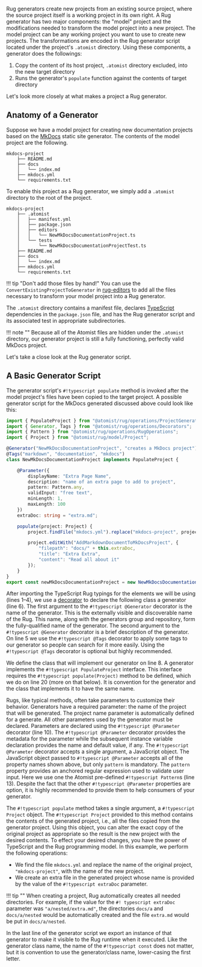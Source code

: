 Rug generators create new projects from an existing source project,
where the source project itself is a working project in its own right.
A Rug generator has two major components: the "model" project and the
modifications needed to transform the model project into a new
project.  The model project can be any working project you want to use
to create new projects.  The transformations are encoded in the Rug
generator script located under the project's `.atomist` directory.
Using these components, a generator does the followings:

1.  Copy the content of its host project, `.atomist` directory
    excluded, into the new target directory
2.  Runs the generator's `populate` function against the contents of
    target directory

Let's look more closely at what makes a project a Rug generator.

## Anatomy of a Generator

Suppose we have a model project for creating new documentation
projects based on the [MkDocs][mkdocs] static site generator.  The
contents of the model project are the following.

[mkdocs]: http://www.mkdocs.org/

```console
mkdocs-project
    ├── README.md
    ├── docs
    │   └── index.md
    ├── mkdocs.yml
    └── requirements.txt
```

To enable this project as a Rug generator, we simply add a `.atomist`
directory to the root of the project.

```console
mkdocs-project
    ├── .atomist
    │   ├── manifest.yml
    │   ├── package.json
    │   ├── editors
    │   │   └── NewMkDocsDocumentationProject.ts
    │   └── tests
    │       └── NewMkDocsDocumentationProjectTest.ts
    ├── README.md
    ├── docs
    │   └── index.md
    ├── mkdocs.yml
    └── requirements.txt
```

!!! tip "Don't add those files by hand!"
    You can use the `ConvertExistingProjectToGenerator`
    in [rug-editors][convert] to add all the files necessary to
    transform your model project into a Rug generator.

[convert]: https://github.com/atomist-rugs/rug-editors#convertexistingprojecttogenerator

The `.atomist` directory contains a manifest file,
declares [TypeScript][ts] dependencies in the `package.json` file, and
has the Rug generator script and its associated test in appropriate
subdirectories.

[ts]: https://www.typescriptlang.org/

!!! note ""
    Because all of the Atomist files are hidden under the `.atomist`
    directory, our generator project is still a fully functioning,
    perfectly valid MkDocs project.

Let's take a close look at the Rug generator script.

## A Basic Generator Script

The generator script's `#!typescript populate` method is invoked after
the model project's files have been copied to the target project.  A
possible generator script for the MkDocs generated discussed above
could look like this:

```typescript linenums="1"
import { PopulateProject } from "@atomist/rug/operations/ProjectGenerator";
import { Generator, Tags } from "@atomist/rug/operations/Decorators";
import { Pattern } from "@atomist/rug/operations/RugOperations";
import { Project } from "@atomist/rug/model/Project";

@Generator("NewMkDocsDocumentationProject", "creates a MkDocs project")
@Tags("markdown", "documentation", "mkdocs")
class NewMkDocsDocumentationProject implements PopulateProject {

    @Parameter({
        displayName: "Extra Page Name",
        description: "name of an extra page to add to project",
        pattern: Pattern.any,
        validInput: "free text",
        minLength: 1,
        maxLength: 100
    })
    extraDoc: string = "extra.md";

    populate(project: Project) {
        project.findFile("mkdocs.yml").replace("mkdocs-project", project.name());

        project.editWith("AddMarkdownDocumentToMkDocsProject", {
            "filepath": "docs/" + this.extraDoc,
            "title": "Extra Extra",
            "content": "Read all about it"
        });
    }
}
export const newMkDocsDocumentationProject = new NewMkDocsDocumentationProject();
```

After importing the TypeScript Rug typings for the elements we will be
using (lines 1&ndash;4), we use a [decorator][] to declare the
following class a generator (line 6).  The first argument to the
`#!typescript @Generator` decorator is the name of the generator.
This is the externally visible and discoverable name of the Rug.  This
name, along with the generators group and repository, form the
fully-qualified name of the generator.  The second argument to the
`#!typescript @Generator` decorator is a brief description of the
generator.  On line 5 we use the `#!typescript @Tags` decorator to
apply some tags to our generator so people can search for it more
easily.  Using the `#!typescript @Tags` decorator is optional but
highly recommended.

[decorator]: https://www.typescriptlang.org/docs/handbook/decorators.html

We define the class that will implement our generator on line 8.  A
generator implements the `#!typescript PopulateProject` interface.
This interface requires the `#!typescript populate(Project)` method to
be defined, which we do on line 20 (more on that below).  It is
convention for the generator and the class that implements it to have
the same name.

Rugs, like typical methods, often take parameters to customize their
behavior.  Generators have a required parameter: the name of the
project that will be generated.  The project name parameter is
automatically defined for a generate.  All other parameters used by
the generator must be declared.  Parameters are declared using the
`#!typescript @Parameter` decorator (line 10).  The `#!typescript
@Parameter` decorator provides the metadata for the parameter while
the subsequent instance variable declaration provides the name and
default value, if any.  The `#!typescript @Parameter` decorator
accepts a single argument, a JavaScript object.  The JavaScript object
passed to `#!typescript @Parameter` accepts all of the property names
shown above, but only `pattern` is mandatory.  The `pattern` property
provides an anchored regular expression used to validate user input.
Here we use one the Atomist pre-defined `#!typescript Pattern`s (line
13).  Despite the fact that the other `#!typescript @Parameter`
properties are option, it is highly recommended to provide them to
help consumers of your generator.

The `#!typescript populate` method takes a single argument, a
`#!typescript Project` object.  The `#!typescript Project` provided to
this method contains the contents of the generated project, i.e., all
the files copied from the generator project.  Using this object, you
can alter the exact copy of the original project as appropriate so the
result is the new project with the desired contents.  To effect your
desired changes, you have the power of TypeScript and the Rug
programming model.  In this example, we perform the following
operations:

*   We find the file `mkdocs.yml` and replace the name of the original
    project, `"mkdocs-project"`, with the name of the new project.
*   We create an extra file in the generated project whose name is
    provided by the value of the `#!typescript extraDoc` parameter.

!!! tip ""
    When creating a project, Rug automatically creates all needed
    directories.  For example, if the value for the `#! typescript
    extraDoc` parameter was `"a/nested/extra.md"`, the directories
    `docs/a` and `docs/a/nested` would be automatically created and
    the file `extra.md` would be put in `docs/a/nested`.

In the last line of the generator script we export an instance of that
generator to make it visible to the Rug runtime when it executed.
Like the generator class name, the name of the `#!typescript const`
does not matter, but it is convention to use the generator/class name,
lower-casing the first letter.
